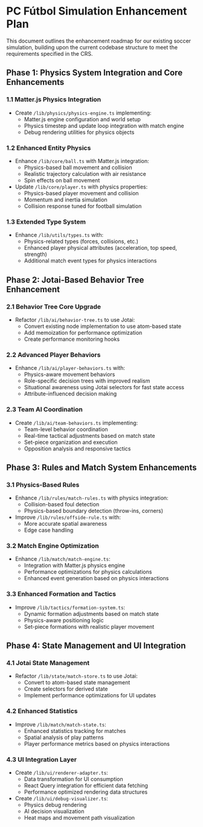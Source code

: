 # PC Fútbol Simulation Enhancement Plan

This document outlines the enhancement roadmap for our existing soccer simulation, building upon the current codebase structure to meet the requirements specified in the CRS.

## Phase 1: Physics System Integration and Core Enhancements

### 1.1 Matter.js Physics Integration
- Create `/lib/physics/physics-engine.ts` implementing:
  - Matter.js engine configuration and world setup
  - Physics timestep and update loop integration with match engine
  - Debug rendering utilities for physics objects

### 1.2 Enhanced Entity Physics
- Enhance `/lib/core/ball.ts` with Matter.js integration:
  - Physics-based ball movement and collision
  - Realistic trajectory calculation with air resistance
  - Spin effects on ball movement
- Update `/lib/core/player.ts` with physics properties:
  - Physics-based player movement and collision
  - Momentum and inertia simulation
  - Collision response tuned for football simulation

### 1.3 Extended Type System
- Enhance `/lib/utils/types.ts` with:
  - Physics-related types (forces, collisions, etc.)
  - Enhanced player physical attributes (acceleration, top speed, strength)
  - Additional match event types for physics interactions

## Phase 2: Jotai-Based Behavior Tree Enhancement

### 2.1 Behavior Tree Core Upgrade
- Refactor `/lib/ai/behavior-tree.ts` to use Jotai:
  - Convert existing node implementation to use atom-based state
  - Add memoization for performance optimization
  - Create performance monitoring hooks

### 2.2 Advanced Player Behaviors
- Enhance `/lib/ai/player-behaviors.ts` with:
  - Physics-aware movement behaviors
  - Role-specific decision trees with improved realism
  - Situational awareness using Jotai selectors for fast state access
  - Attribute-influenced decision making

### 2.3 Team AI Coordination
- Create `/lib/ai/team-behaviors.ts` implementing:
  - Team-level behavior coordination
  - Real-time tactical adjustments based on match state
  - Set-piece organization and execution
  - Opposition analysis and responsive tactics

## Phase 3: Rules and Match System Enhancements

### 3.1 Physics-Based Rules
- Enhance `/lib/rules/match-rules.ts` with physics integration:
  - Collision-based foul detection
  - Physics-based boundary detection (throw-ins, corners)
- Improve `/lib/rules/offside-rule.ts` with:
  - More accurate spatial awareness
  - Edge case handling

### 3.2 Match Engine Optimization
- Enhance `/lib/match/match-engine.ts`:
  - Integration with Matter.js physics engine
  - Performance optimizations for physics calculations
  - Enhanced event generation based on physics interactions

### 3.3 Enhanced Formation and Tactics
- Improve `/lib/tactics/formation-system.ts`:
  - Dynamic formation adjustments based on match state
  - Physics-aware positioning logic
  - Set-piece formations with realistic player movement

## Phase 4: State Management and UI Integration

### 4.1 Jotai State Management
- Refactor `/lib/state/match-store.ts` to use Jotai:
  - Convert to atom-based state management
  - Create selectors for derived state
  - Implement performance optimizations for UI updates

### 4.2 Enhanced Statistics
- Improve `/lib/match/match-state.ts`:
  - Enhanced statistics tracking for matches
  - Spatial analysis of play patterns
  - Player performance metrics based on physics interactions

### 4.3 UI Integration Layer
- Create `/lib/ui/renderer-adapter.ts`:
  - Data transformation for UI consumption
  - React Query integration for efficient data fetching
  - Performance optimized rendering data structures
- Create `/lib/ui/debug-visualizer.ts`:
  - Physics debug rendering
  - AI decision visualization
  - Heat maps and movement path visualization
